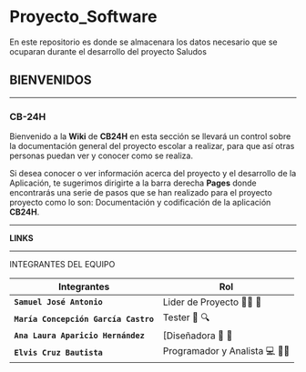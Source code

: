 # Proyecto_Software
En este repositorio es donde se almacenara los datos necesario que se ocuparan durante el desarrollo del proyecto
Saludos  

## BIENVENIDOS 
***
### **CB-24H** 

Bienvenido a la **Wiki** de **CB24H**  en esta sección se llevará un control sobre la documentación general del proyecto escolar a realizar, para que así otras personas puedan ver y conocer como se realiza.

Si desea conocer o ver información acerca del proyecto y el desarrollo de la Aplicación, te sugerimos dirigirte a la barra derecha **Pages** donde encontrarás una serie de pasos que se han realizado para el proyecto proyecto como lo son: Documentación y codificación de la aplicación **CB24H**.
***
**LINKS**
***
INTEGRANTES DEL EQUIPO 

| **Integrantes** | **Rol**
|------------|-----|
|**`Samuel José Antonio`** |Lider de Proyecto :man_artist: 🧥   
|**`María Concepción García Castro`**  |Tester :mag_right: :mag:        
|**`Ana Laura Aparicio Hernández`**		|[Diseñadora :1234: :art:                        
|**`Elvis Cruz Bautista`** | Programador y Analista :computer: :man_technologist: 
